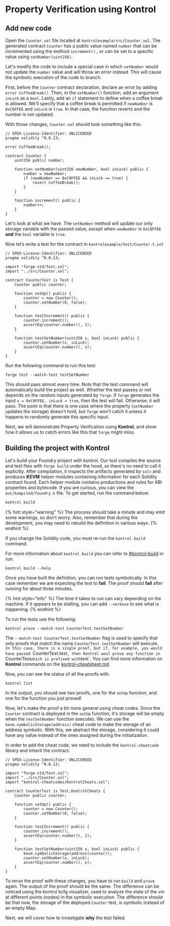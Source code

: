 # Property Verification using Kontrol

## Add new code

Open the `Counter.sol` file located at `kontrolexample/src/Counter.sol`. The generated contract `Counter` has a public value named `number` that can be incremented using the method `increment()` , or can be set to a specific value using `setNumber(uint256)`.

Let's modify the code to include a special case in which `setNumber` would not update the `number` value and will throw an error instead. This will cause the symbolic execution of the code to branch.

First, before the `Counter` contract declaration, declare an error by adding `error CoffeeBreak()`. Then, in the `setNumber()` function, add an argument `inLuck` as a `bool`. Lastly, add an `if` statement to define when a coffee break is allowed. We'll specify that a coffee break is permitted if `newNumber` is `0xC0FFEE` and `inLuck` is `true`. In that case, the function reverts and the number is not updated.

With those changes, `Counter.sol` should look something like this:

```solidity
// SPDX-License-Identifier: UNLICENSED
pragma solidity ^0.8.13;

error CoffeeBreak();

contract Counter {
    uint256 public number;

    function setNumber(uint256 newNumber, bool inLuck) public {
        number = newNumber;
        if (newNumber == 0xC0FFEE && inLuck == true) {
            revert CoffeeBreak();
        }
    }

    function increment() public {
        number++;
    }
}
```

Let's look at what we have. The `setNumber` method will update our only storage variable with the passed value, _except_ when `newNumber` is `0xC0FFEE` **and** the `bool` variable is `true`.

Now let’s write a test for the contract in `kontrolexample/test/Counter.t.sol`

```solidity
// SPDX-License-Identifier: UNLICENSED
pragma solidity ^0.8.13;

import "forge-std/Test.sol";
import "../src/Counter.sol";

contract CounterTest is Test {
    Counter public counter;

    function setUp() public {
        counter = new Counter();
        counter.setNumber(0, false);
    }

    function testIncrement() public {
        counter.increment();
        assertEq(counter.number(), 1);
    }

    function testSetNumber(uint256 x, bool inLuck) public {
        counter.setNumber(x, inLuck);
        assertEq(counter.number(), x);
    }
}

```

Run the following command to run this test:

```
forge test --match-test testSetNumber
```

This should pass almost every time. Note that the test command will automatically build the project as well. Whether the test passes or not depends on the random inputs generated by `forge`. If `forge` generates the input `x = 0xC0FFEE, inLuck = true`, then the test will fail. Otherwise, it will pass. The point is that there is one case where the property (`setNumber` updates the storage) doesn't hold, but `forge` won't catch it unless it happens to randomly generate this specific input.

Next, we will demonstrate Property Verification using **Kontrol**, and show how it allows us to catch errors like this that `forge` might miss.

## Building the project with Kontrol

Let's build your Foundry project with kontrol. Our tool compiles the source and test files with `forge build` under the hood, so there's no need to call it explicitly. After compilation, it inspects the artifacts generated by `solc` and produces **KEVM** helper modules containing information for each Solidity contract found. Each helper module contains productions and rules for ABI properties and bytecode. If you are curious, you can view the `out/kompiled/foundry.k` file. To get started, run the command below:

```sh
kontrol build
```

{% hint style="warning" %}
The process should take a minute and may emit some warnings, so don’t worry. Also, remember that during the development, you may need to rebuild the definition in various ways.
{% endhint %}

If you change the Solidity code, you must re-run the `kontrol build` command.

For more information about `kontrol build` you can refer to [#kontrol-build](../../cheatsheets/kontrol-cheatsheet.md#kontrol-build "mention") or run:

```
kontrol build --help
```

Once you have built the definition, you can run tests symbolically. In this case remember we are expecting the test to **fail**. The proof should **fail** after running for about three minutes.

{% hint style="info" %}
The time it takes to run can vary depending on the machine. If it appears to be stalling, you can add `--verbose` to see what is happening.
{% endhint %}

To run the tests use the following:

```
kontrol prove --match-test CounterTest.testSetNumber
```

The `--match-test CounterTest.testSetNumber` flag is used to specify that only proofs that match the name `CounterTest.testSetNumber` will execute`. In this case, there is a single proof, but if, for example, you would have passed `CounterTest.test`, then Kontrol woul prove any function in `CounterTest` which is prefixed with `test`. You can find more information on **Kontrol** commands on the [kontrol-cheatsheet.md](../../cheatsheets/kontrol-cheatsheet.md "mention").

Now, you can see the status of all the proofs with:

```
kontrol list
```

In the output, you should see two proofs, one for the `setUp` function, and one for the function you just proved!

Now, let's make the proof a bit more general using cheat codes. Since the `Counter` contract is deployed in the `setUp` function, it's storage will be empty when the `testSetNumber` function executes. We can use the `kevm.symbolicStorage(address)` cheat code to make the storage of an address symbolic. With this, we abstract the storage, considering it could have any value instead of the ones assigned during the initialization.

In order to add the cheat code, we need to include the `kontrol-cheatcode` library and inherit the contract.

```solidity
// SPDX-License-Identifier: UNLICENSED
pragma solidity ^0.8.13;

import "forge-std/Test.sol";
import "../src/Counter.sol";
import "kontrol-cheatcodes/KontrolCheats.sol";

contract CounterTest is Test,KontrolCheats {
    Counter public counter;

    function setUp() public {
        counter = new Counter();
        counter.setNumber(0, false);
    }

    function testIncrement() public {
        counter.increment();
        assertEq(counter.number(), 1);
    }

    function testSetNumber(uint256 x, bool inLuck) public {
        kevm.symbolicStorage(address(counter));
        counter.setNumber(x, inLuck);
        assertEq(counter.number(), x);
    }
}
```

To rerun the proof with these changes, you have to run `build` and `prove` again. The output of the proof should be the same. The difference can be noticed using the kontrol kcfg visualizer, used to analyze the state of the vm at different points (nodes) in the symbolic execution. The difference should be that now, the storage of the deployed `Counter` test, is symbolic instead of an empty Map.

Next, we will cover how to investigate **why** the test failed.
